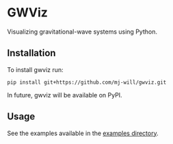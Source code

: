 # GWViz

Visualizing gravitational-wave systems using Python.

## Installation

To install gwviz run:

```
pip install git+https://github.com/mj-will/gwviz.git
```

In future, gwviz will be available on PyPI.


## Usage

See the examples available in the [examples directory](https://github.com/mj-will/gwviz/tree/main/examples).
